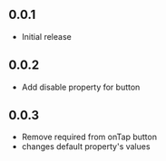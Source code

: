 ## 0.0.1

- Initial release


## 0.0.2

- Add disable property for button


## 0.0.3

- Remove required from onTap button
- changes default property's values